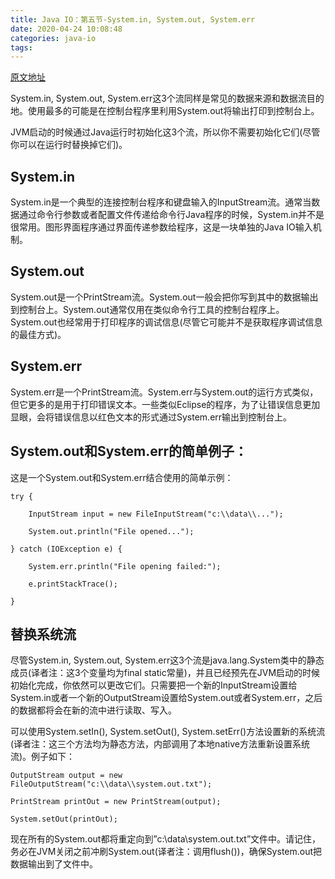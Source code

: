 ```yaml
---
title: Java IO：第五节-System.in, System.out, System.err
date: 2020-04-24 10:08:48
categories: java-io
tags:
---
```


[原文地址](http://tutorials.jenkov.com/java-io/system-in-out-error.html)

System.in, System.out, System.err这3个流同样是常见的数据来源和数据流目的地。使用最多的可能是在控制台程序里利用System.out将输出打印到控制台上。

JVM启动的时候通过Java运行时初始化这3个流，所以你不需要初始化它们(尽管你可以在运行时替换掉它们)。

## System.in

System.in是一个典型的连接控制台程序和键盘输入的InputStream流。通常当数据通过命令行参数或者配置文件传递给命令行Java程序的时候，System.in并不是很常用。图形界面程序通过界面传递参数给程序，这是一块单独的Java IO输入机制。

## System.out

System.out是一个PrintStream流。System.out一般会把你写到其中的数据输出到控制台上。System.out通常仅用在类似命令行工具的控制台程序上。System.out也经常用于打印程序的调试信息(尽管它可能并不是获取程序调试信息的最佳方式)。

## System.err

System.err是一个PrintStream流。System.err与System.out的运行方式类似，但它更多的是用于打印错误文本。一些类似Eclipse的程序，为了让错误信息更加显眼，会将错误信息以红色文本的形式通过System.err输出到控制台上。

## System.out和System.err的简单例子：

这是一个System.out和System.err结合使用的简单示例：

    try {
    
        InputStream input = new FileInputStream("c:\\data\\...");
    
        System.out.println("File opened...");
    
    } catch (IOException e) {
    
        System.err.println("File opening failed:");
    
        e.printStackTrace();
    
    }
    
## 替换系统流

尽管System.in, System.out, System.err这3个流是java.lang.System类中的静态成员(译者注：这3个变量均为final static常量)，并且已经预先在JVM启动的时候初始化完成，你依然可以更改它们。只需要把一个新的InputStream设置给System.in或者一个新的OutputStream设置给System.out或者System.err，之后的数据都将会在新的流中进行读取、写入。

可以使用System.setIn(), System.setOut(), System.setErr()方法设置新的系统流(译者注：这三个方法均为静态方法，内部调用了本地native方法重新设置系统流)。例子如下：

    OutputStream output = new FileOutputStream("c:\\data\\system.out.txt");
    
    PrintStream printOut = new PrintStream(output);
    
    System.setOut(printOut);
    
现在所有的System.out都将重定向到”c:\\data\\system.out.txt”文件中。请记住，务必在JVM关闭之前冲刷System.out(译者注：调用flush())，确保System.out把数据输出到了文件中。        